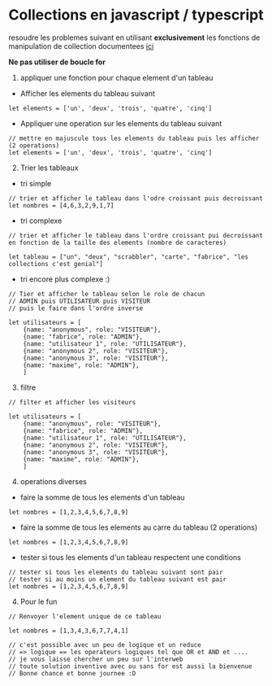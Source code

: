# Collections en javascript / typescript

resoudre les problemes suivant en utilisant **exclusivement** les fonctions de manipulation de collection documentees [ici](https://developer.mozilla.org/fr/docs/Web/JavaScript/Guide/Indexed_collections#le_type_array)

**Ne pas utiliser de boucle for**

1. appliquer une fonction pour chaque element d'un tableau

- Afficher les elements du tableau suivant

```JS
let elements = ['un', 'deux', 'trois', 'quatre', 'cinq']

```

- Appliquer une operation sur les elements du tableau suivant

```JS
// mettre en majuscule tous les elements du tableau puis les afficher (2 operations)
let elements = ['un', 'deux', 'trois', 'quatre', 'cinq']
```

2. Trier les tableaux

- tri simple

```JS
// trier et afficher le tableau dans l'odre croissant puis decroissant
let nombres = [4,6,3,2,9,1,7]

```

- tri complexe

```JS
// trier et afficher le tableau dans l'ordre croissant pui decroissant en fonction de la taille des elements (nombre de caracteres)

let tableau = ["un", "deux", "scrabbler", "carte", "fabrice", "les collections c'est genial"]
```

- tri encore plus complexe :)

```JS
// Tier et afficher le tableau selon le role de chacun
// ADMIN puis UTILISATEUR puis VISITEUR
// puis le faire dans l'ordre inverse

let utilisateurs = [
	{name: "anonymous", role: "VISITEUR"},
	{name: "fabrice", role: "ADMIN"},
	{name: "utilisateur 1", role: "UTILISATEUR"},
	{name: "anonymous 2", role: "VISITEUR"},
	{name: "anonymous 3", role: "VISITEUR"},
	{name: "maxime", role: "ADMIN"},
	]
```

3. filtre

```JS
// filter et afficher les visiteurs

let utilisateurs = [
	{name: "anonymous", role: "VISITEUR"},
	{name: "fabrice", role: "ADMIN"},
	{name: "utilisateur 1", role: "UTILISATEUR"},
	{name: "anonymous 2", role: "VISITEUR"},
	{name: "anonymous 3", role: "VISITEUR"},
	{name: "maxime", role: "ADMIN"},
	]
```

4. operations diverses

- faire la somme de tous les elements d'un tableau

```JS
let nombres = [1,2,3,4,5,6,7,8,9]
```

- faire la somme de tous les elements au carre du tableau (2 operations)

```JS
let nombres = [1,2,3,4,5,6,7,8,9]
```

- tester si tous les elements d'un tableau respectent une conditions

```JS
// tester si tous les elements du tableau suivant sont pair
// tester si au moins un element du tableau suivant est pair
let nombres = [1,2,3,4,5,6,7,8,9]
```

4. Pour le fun

```JS
// Renvoyer l'element unique de ce tableau

let nombres = [1,3,4,3,6,7,7,4,1]

// c'est possible avec un peu de logique et un reduce
// => logique == les operateurs logiques tel que OR et AND et ....
// je vous laisse chercher un peu sur l'interweb
// toute solution inventive avec ou sans for est aussi la bienvenue
// Bonne chance et bonne journee :D
```
